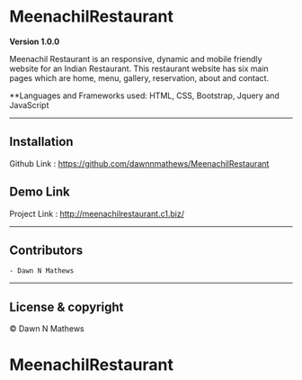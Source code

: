 # MeenachilRestaurant

**Version 1.0.0**

Meenachil Restaurant is an responsive, dynamic and mobile friendly website for an Indian Restaurant. This restaurant website has six main pages which are home, menu, gallery, reservation, about and contact.

**Languages and Frameworks used: HTML, CSS, Bootstrap, Jquery and JavaScript

---

## Installation
Github Link : https://github.com/dawnnmathews/MeenachilRestaurant 


## Demo Link
Project Link : http://meenachilrestaurant.c1.biz/

---

## Contributors
	- Dawn N Mathews
	
---

## License & copyright

© Dawn N Mathews
# MeenachilRestaurant
